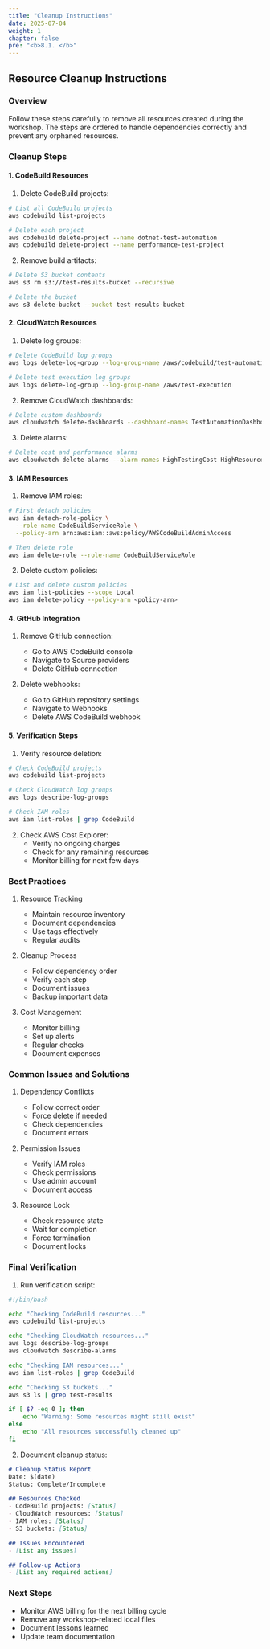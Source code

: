 ```yaml
---
title: "Cleanup Instructions"
date: 2025-07-04
weight: 1
chapter: false
pre: "<b>8.1. </b>"
---
```


## Resource Cleanup Instructions

### Overview
Follow these steps carefully to remove all resources created during the workshop. The steps are ordered to handle dependencies correctly and prevent any orphaned resources.

### Cleanup Steps

#### 1. CodeBuild Resources

1. Delete CodeBuild projects:
```bash
# List all CodeBuild projects
aws codebuild list-projects

# Delete each project
aws codebuild delete-project --name dotnet-test-automation
aws codebuild delete-project --name performance-test-project
```

2. Remove build artifacts:
```bash
# Delete S3 bucket contents
aws s3 rm s3://test-results-bucket --recursive

# Delete the bucket
aws s3 delete-bucket --bucket test-results-bucket
```

#### 2. CloudWatch Resources

1. Delete log groups:
```bash
# Delete CodeBuild log groups
aws logs delete-log-group --log-group-name /aws/codebuild/test-automation

# Delete test execution log groups
aws logs delete-log-group --log-group-name /aws/test-execution
```

2. Remove CloudWatch dashboards:
```bash
# Delete custom dashboards
aws cloudwatch delete-dashboards --dashboard-names TestAutomationDashboard
```

3. Delete alarms:
```bash
# Delete cost and performance alarms
aws cloudwatch delete-alarms --alarm-names HighTestingCost HighResourceUtilization
```

#### 3. IAM Resources

1. Remove IAM roles:
```bash
# First detach policies
aws iam detach-role-policy \
  --role-name CodeBuildServiceRole \
  --policy-arn arn:aws:iam::aws:policy/AWSCodeBuildAdminAccess

# Then delete role
aws iam delete-role --role-name CodeBuildServiceRole
```

2. Delete custom policies:
```bash
# List and delete custom policies
aws iam list-policies --scope Local
aws iam delete-policy --policy-arn <policy-arn>
```

#### 4. GitHub Integration

1. Remove GitHub connection:
   - Go to AWS CodeBuild console
   - Navigate to Source providers
   - Delete GitHub connection

2. Delete webhooks:
   - Go to GitHub repository settings
   - Navigate to Webhooks
   - Delete AWS CodeBuild webhook

#### 5. Verification Steps

1. Verify resource deletion:
```bash
# Check CodeBuild projects
aws codebuild list-projects

# Check CloudWatch log groups
aws logs describe-log-groups

# Check IAM roles
aws iam list-roles | grep CodeBuild
```

2. Check AWS Cost Explorer:
   - Verify no ongoing charges
   - Check for any remaining resources
   - Monitor billing for next few days

### Best Practices

1. Resource Tracking
   - Maintain resource inventory
   - Document dependencies
   - Use tags effectively
   - Regular audits

2. Cleanup Process
   - Follow dependency order
   - Verify each step
   - Document issues
   - Backup important data

3. Cost Management
   - Monitor billing
   - Set up alerts
   - Regular checks
   - Document expenses

### Common Issues and Solutions

1. Dependency Conflicts
   - Follow correct order
   - Force delete if needed
   - Check dependencies
   - Document errors

2. Permission Issues
   - Verify IAM roles
   - Check permissions
   - Use admin account
   - Document access

3. Resource Lock
   - Check resource state
   - Wait for completion
   - Force termination
   - Document locks

### Final Verification

1. Run verification script:
```bash
#!/bin/bash

echo "Checking CodeBuild resources..."
aws codebuild list-projects

echo "Checking CloudWatch resources..."
aws logs describe-log-groups
aws cloudwatch describe-alarms

echo "Checking IAM resources..."
aws iam list-roles | grep CodeBuild

echo "Checking S3 buckets..."
aws s3 ls | grep test-results

if [ $? -eq 0 ]; then
    echo "Warning: Some resources might still exist"
else
    echo "All resources successfully cleaned up"
fi
```

2. Document cleanup status:
```markdown
# Cleanup Status Report
Date: $(date)
Status: Complete/Incomplete

## Resources Checked
- CodeBuild projects: [Status]
- CloudWatch resources: [Status]
- IAM roles: [Status]
- S3 buckets: [Status]

## Issues Encountered
- [List any issues]

## Follow-up Actions
- [List any required actions]
```

### Next Steps
- Monitor AWS billing for the next billing cycle
- Remove any workshop-related local files
- Document lessons learned
- Update team documentation
